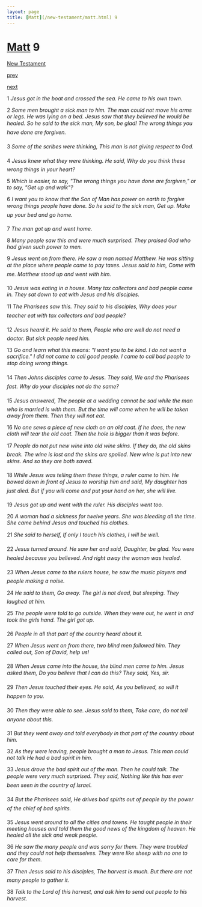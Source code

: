 ```yaml
---
layout: page
title: [Matt](/new-testament/matt.html) 9
---
```


# [Matt](/new-testament/matt.html) 9

[New Testament](/new-testament.html)


[prev](/new-testament/matt/matt-8.html)


[next](/new-testament/matt/matt-10.html)

1 _Jesus got in the boat and crossed the sea. He came to his own town._

2 _Some men brought a sick man to him. The man could not move his arms or legs. He was lying on a bed. Jesus saw that they believed he would be healed. So he said to the sick man, My son, be glad! The wrong things you have done are forgiven._

3 _Some of the scribes were thinking, This man is not giving respect to God._

4 _Jesus knew what they were thinking. He said, Why do you think these wrong things in your heart?_

5 _Which is easier, to say, "The wrong things you have done are forgiven," or to say, "Get up and walk"?_

6 _I want you to know that the Son of Man has power on earth to forgive wrong things people have done. So he said to the sick man, Get up. Make up your bed and go home._

7 _The man got up and went home._

8 _Many people saw this and were much surprised. They praised God who had given such power to men._

9 _Jesus went on from there. He saw a man named Matthew. He was sitting at the place where people came to pay taxes. Jesus said to him, Come with me. Matthew stood up and went with him._

10 _Jesus was eating in a house. Many tax collectors and bad people came in. They sat down to eat with Jesus and his disciples._

11 _The Pharisees saw this. They said to his disciples, Why does your teacher eat with tax collectors and bad people?_

12 _Jesus heard it. He said to them, People who are well do not need a doctor. But sick people need him._

13 _Go and learn what this means: "I want you to be kind. I do not want a sacrifice." I did not come to call good people. I came to call bad people to stop doing wrong things._

14 _Then Johns disciples came to Jesus. They said, We and the Pharisees fast. Why do your disciples not do the same?_

15 _Jesus answered, The people at a wedding cannot be sad while the man who is married is with them. But the time will come when he will be taken away from them. Then they will not eat._

16 _No one sews a piece of new cloth on an old coat. If he does, the new cloth will tear the old coat. Then the hole is bigger than it was before._

17 _People do not put new wine into old wine skins. If they do, the old skins break. The wine is lost and the skins are spoiled. New wine is put into new skins. And so they are both saved._

18 _While Jesus was telling them these things, a ruler came to him. He bowed down in front of Jesus to worship him and said, My daughter has just died. But if you will come and put your hand on her, she will live._

19 _Jesus got up and went with the ruler. His disciples went too._

20 _A woman had a sickness for twelve years. She was bleeding all the time. She came behind Jesus and touched his clothes._

21 _She said to herself, If only I touch his clothes, I will be well._

22 _Jesus turned around. He saw her and said, Daughter, be glad. You were healed because you believed. And right away the woman was healed._

23 _When Jesus came to the rulers house, he saw the music players and people making a noise._

24 _He said to them, Go away. The girl is not dead, but sleeping. They laughed at him._

25 _The people were told to go outside. When they were out, he went in and took the girls hand. The girl got up._

26 _People in all that part of the country heard about it._

27 _When Jesus went on from there, two blind men followed him. They called out, Son of David, help us!_

28 _When Jesus came into the house, the blind men came to him. Jesus asked them, Do you believe that I can do this? They said, Yes, sir._

29 _Then Jesus touched their eyes. He said, As you believed, so will it happen to you._

30 _Then they were able to see. Jesus said to them, Take care, do not tell anyone about this._

31 _But they went away and told everybody in that part of the country about him._

32 _As they were leaving, people brought a man to Jesus. This man could not talk He had a bad spirit in him._

33 _Jesus drove the bad spirit out of the man. Then he could talk. The people were very much surprised. They said, Nothing like this has ever been seen in the country of Israel._

34 _But the Pharisees said, He drives bad spirits out of people by the power of the chief of bad spirits._

35 _Jesus went around to all the cities and towns. He taught people in their meeting houses and told them the good news of the kingdom of heaven. He healed all the sick and weak people._

36 _He saw the many people and was sorry for them. They were troubled and they could not help themselves. They were like sheep with no one to care for them._

37 _Then Jesus said to his disciples, The harvest is much. But there are not many people to gather it._

38 _Talk to the Lord of this harvest, and ask him to send out people to his harvest._

